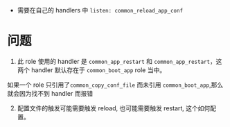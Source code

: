 
* 需要在自己的 handlers 中 `listen: common_reload_app_conf`



# 问题

1. 此 role 使用的 handler 是 `common_app_restart` 和 `common_app_restart`，这两个 handler 默认存在于 `common_boot_app` role 当中。

如果一个 role 只引用了`common_copy_conf_file` 而未引用 `common_boot_app`,那么就会因为找不到 handler 而报错

2. 配置文件的触发可能需要触发 reload, 也可能需要触发 restart, 这个如何配置。

